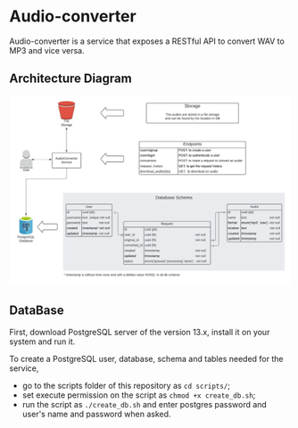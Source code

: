 # Audio-converter

Audio-converter is a service that exposes a RESTful API to convert WAV to MP3 and vice versa. 

## Architecture Diagram

![diagram](docs/architecture.jpeg)

## DataBase

First, download PostgreSQL server of the version 13.x, install it on your system and run it.

To create a PostgreSQL user, database, schema and tables needed for the service,

* go to the scripts folder of this repository as `cd scripts/`;
* set execute permission on the script as `chmod +x create_db.sh`;
* run the script as `./create_db.sh` and enter postgres password and user's name and password when asked.



